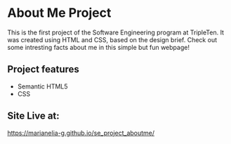 # About Me Project

This is the first project of the Software Engineering program at TripleTen. It was created using HTML and CSS, based on the design brief. Check out some intresting facts about me in this simple but fun webpage! 

## Project features

- Semantic HTML5
- CSS

## Site Live at:

https://marianelia-g.github.io/se_project_aboutme/
